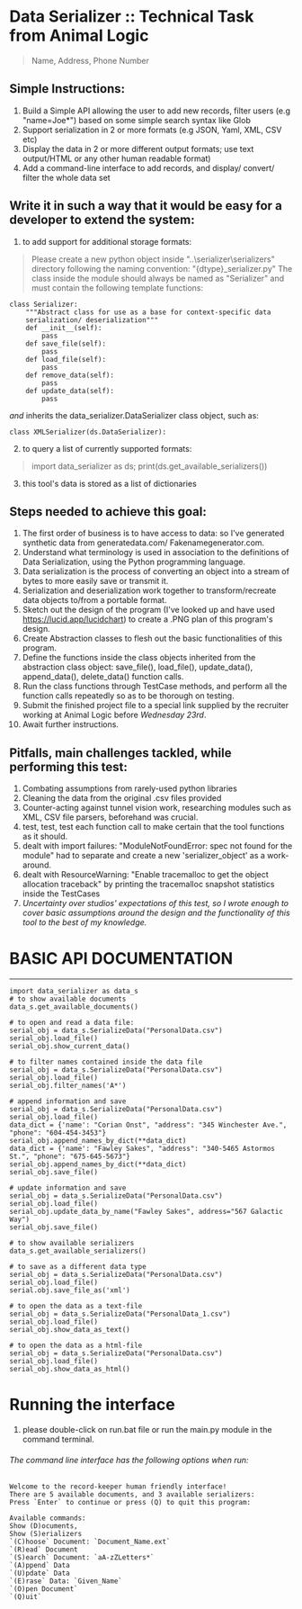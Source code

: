 # Data Serializer :: Technical Task from Animal Logic
>Name, Address, Phone Number
## Simple Instructions:
1. Build a Simple API allowing the user to add new records, filter users
(e.g "name=Joe*")  based on some simple search syntax like Glob
2. Support serialization in 2 or more formats (e.g JSON, Yaml, XML, CSV etc)
3. Display the data in 2 or more different output formats; use text output/HTML
or any other human readable format)
4. Add a command-line interface to add records, and display/ convert/ filter
the whole data set

## Write it in such a way that it would be easy for a developer to extend the system:
1. to add support for additional storage formats:
>Please create a new python object inside "..\serializer\serializers" directory
following the naming convention: "{dtype}_serializer.py"
>The class inside the module should always be named as "Serializer" and must
contain the following template functions:
```
class Serializer:
    """Abstract class for use as a base for context-specific data
    serialization/ deserialization"""
    def __init__(self):
        pass
    def save_file(self):
        pass
    def load_file(self):
        pass
    def remove_data(self):
        pass
    def update_data(self):
        pass
```
_and_ inherits the data_serializer.DataSerializer class object, such as:
```
class XMLSerializer(ds.DataSerializer):
```
2. to query a list of currently supported formats:
>import data_serializer as ds;
>print(ds.get_available_serializers())

3. this tool's data is stored as a list of dictionaries

## Steps needed to achieve this goal:
1. The first order of business is to have access to data: so I've generated
synthetic data from generatedata.com/  Fakenamegenerator.com.
2. Understand what terminology is used in association to the definitions of
Data Serialization, using the Python programming language.
3. Data serialization is the process of converting an object into a stream of
bytes to more easily save or transmit it.
4. Serialization and deserialization work together to transform/recreate data
objects to/from a portable format.
5. Sketch out the design of the program (I've looked up and have used
https://lucid.app/lucidchart) to create a .PNG plan of this program's design.
6. Create Abstraction classes to flesh out the basic functionalities of this program.
7. Define the functions inside the class objects inherited from the abstraction
class object: save_file(), load_file(), update_data(),
append_data(), delete_data() function calls.
8. Run the class functions through TestCase methods, and perform all the function calls repeatedly so as to be thorough on testing.
9. Submit the finished project file to a special link supplied by the recruiter
working at Animal Logic before *Wednesday 23rd*.
10. Await further instructions.

## Pitfalls, main challenges tackled, while performing this test:
1. Combating assumptions from rarely-used python libraries
2. Cleaning the data from the original .csv files provided
3. Counter-acting against tunnel vision work, researching modules such as XML, CSV file parsers, beforehand was crucial.
4. test, test, test each function call to make certain that the tool functions as it should.
5. dealt with import failures: "ModuleNotFoundError: spec not found for the module" had to separate and create a new 'serializer_object' as a work-around.
6. dealt with ResourceWarning: "Enable tracemalloc to get the object allocation traceback" by printing the tracemalloc snapshot statistics inside the TestCases
7. _Uncertainty over studios' expectations of this test, so I wrote enough to cover basic assumptions around the design *and* the functionality of this tool to the best of my knowledge._

# BASIC API DOCUMENTATION
________________________________________________________________________________
```
import data_serializer as data_s
# to show available documents
data_s.get_available_documents()

# to open and read a data file:
serial_obj = data_s.SerializeData("PersonalData.csv")
serial_obj.load_file()
serial_obj.show_current_data()

# to filter names contained inside the data file
serial_obj = data_s.SerializeData("PersonalData.csv")
serial_obj.load_file()
serial_obj.filter_names('A*')

# append information and save
serial_obj = data_s.SerializeData("PersonalData.csv")
serial_obj.load_file()
data_dict = {'name': "Corian Onst", "address": "345 Winchester Ave.", "phone": "604-454-3453"}
serial_obj.append_names_by_dict(**data_dict)
data_dict = {'name': "Fawley Sakes", "address": "340-5465 Astormos St.", "phone": "675-645-5673"}
serial_obj.append_names_by_dict(**data_dict)
serial_obj.save_file()

# update information and save
serial_obj = data_s.SerializeData("PersonalData.csv")
serial_obj.load_file()
serial_obj.update_data_by_name("Fawley Sakes", address="567 Galactic Way")
serial_obj.save_file()

# to show available serializers
data_s.get_available_serializers()

# to save as a different data type
serial_obj = data_s.SerializeData("PersonalData.csv")
serial_obj.load_file()
serial.obj.save_file_as('xml')

# to open the data as a text-file
serial_obj = data_s.SerializeData("PersonalData_1.csv")
serial_obj.load_file()
serial_obj.show_data_as_text()

# to open the data as a html-file
serial_obj = data_s.SerializeData("PersonalData.csv")
serial_obj.load_file()
serial_obj.show_data_as_html()
```
# Running the interface
1. please double-click on run.bat file or run the main.py module in the command terminal.

###### The command line interface has the following options when run:
```
Welcome to the record-keeper human friendly interface!
There are 5 available documents, and 3 available serializers:
Press `Enter` to continue or press (Q) to quit this program:

Available commands:
Show (D)ocuments,
Show (S)erializers
`(C)hoose` Document: `Document_Name.ext`
`(R)ead` Document
`(S)earch` Document: `aA-zZLetters*`
`(A)ppend` Data
`(U)pdate` Data
`(E)rase` Data: `Given_Name`
`(O)pen Document`
`(Q)uit`
```
